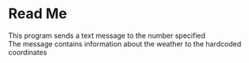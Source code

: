 # Read Me

This program sends a text message to the number specified\
The message contains information about the weather to the hardcoded coordinates